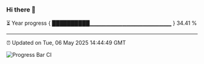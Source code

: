 ### Hi there 👋

⏳ Year progress { ██████████▁▁▁▁▁▁▁▁▁▁▁▁▁▁▁▁▁▁▁▁ } 34.41 %

---

⏰ Updated on Tue, 06 May 2025 14:44:49 GMT

![Progress Bar CI](https://github.com/IshwaranRudhara/GIT-ACTION/workflows/Progress%20Bar%20CI/badge.svg)
